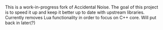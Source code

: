 This is a work-in-progress fork of Accidental Noise. The goal of this project is to speed it up and keep it better up to date with upstream libraries. Currently removes Lua functionality in order to focus on C++ core. Will put back in later(?)
